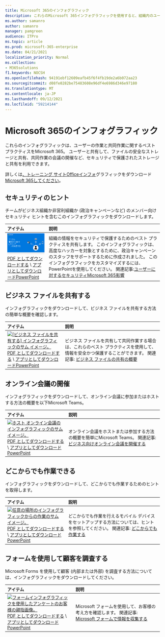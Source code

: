 ```yaml
---
title: Microsoft 365のインフォグラフィック
description: これらのMicrosoft 365インフォグラフィックを使用すると、組織内のユーザーが組織で作業するためのベスト プラクティスを理解Microsoft 365。
ms.author: samanro
author: samanro
manager: pamgreen
audience: ITPro
ms.topic: article
ms.prod: microsoft-365-enterprise
ms.date: 04/21/2021
localization_priority: Normal
ms.collection:
- M365solutions
f1.keywords: NOCSH
ms.openlocfilehash: 94191ebf12609eafb45f6f4fb19de2a6b072aa23
ms.sourcegitcommit: d08fe0282be75483608e96df4e6986d346e97180
ms.translationtype: MT
ms.contentlocale: ja-JP
ms.lasthandoff: 09/12/2021
ms.locfileid: "59214144"
---
```

# <a name="microsoft-365-infographics-for-your-users"></a>Microsoft 365のインフォグラフィック

これらのインフォグラフィックは、ユーザーの作業と共同作業に関するベスト プラクティスをMicrosoft 365。 ユーザーと共有して、ファイルの安全なストレージと共有、共同作業の会議の開催など、セキュリティで保護されたストレージと共有を利用できます。

詳しくは[、トレーニング サイトOfficeインフォ](https://support.microsoft.com/office/great-ways-to-work-with-office-6fe70269-b9a4-4ef0-a96e-7a5858b3bd5a)グラフィックをダウンロード[Microsoft 365してください](https://support.microsoft.com/training)。

<a name="securitytips"></a>
## <a name="security-tips"></a>セキュリティのヒント

チームがビジネス組織か非営利組織か (政治キャンペーンなど) のメンバー向けセキュリティ ヒントを含むこのインフォグラフィックをダウンロードします。

| アイテム | 説明 |
|:-----|:-----|
|[![キャンペーン情報グラフィックの保護に役立ちます。](../media/M365-Campaigns-WhatCanUsersDoToSecure-358x201.png)](../campaigns/downloads/M365CampaignsWhatCanUsersDoToSecure.pdf) <br/> [PDF としてダウンロードする](../campaigns/downloads/M365CampaignsWhatCanUsersDoToSecure.pdf)  \ [アプリとしてダウンロードPowerPoint](../campaigns/downloads/M365CampaignsWhatCanUsersDoToSecure.pptx)| 組織の情報をセキュリティで保護するためのベスト プラクティスを共有します。 このインフォグラフィックは、高度なハッカーを対象とするために、政治キャンペーンのスタッフをサポートするために作成されました。 このインフォグラフィックをカスタマイズするには、PowerPointを使用してください。 関連記事:[ユーザーに対するセキュリティMicrosoft 365影響](../campaigns/m365-campaigns-users.md)|

<a name="sharefiles"></a>
## <a name="share-your-business-files"></a>ビジネス ファイルを共有する

インフォグラフィックをダウンロードして、ビジネス ファイルを共有する方法の簡単な概要を確認します。
  
| アイテム | 説明 |
|:-----|:-----|
|[![[ビジネス ファイルを共有する] インフォグラフィックのサム イメージ。](../media/solutions-architecture-center/m365-smbscenarios-shareyourfiles-square.png)](https://go.microsoft.com/fwlink/?linkid=2079435) <br/> [PDF としてダウンロードする](https://go.microsoft.com/fwlink/?linkid=2079435)  \ [アプリとしてダウンロードPowerPoint](https://go.microsoft.com/fwlink/?linkid=2079438) | ビジネス ファイルを共有して共同作業する場合は、これらのベスト プラクティスを使用して、情報を安全かつ保護することができます。 関連記事: [ビジネス ファイルの共有の概要](../business-video/overview-file-sharing.md)|

<a name="onlinemeeting"></a>
## <a name="host-online-meetings"></a>オンライン会議の開催

インフォグラフィックをダウンロードして、オンライン会議に参加またはホストする方法の概要を以下Microsoft Teams。

| アイテム | 説明 |
|:-----|:-----|
|[![ホスト オンライン会議のインフォグラフィックのサム イメージ。](../media/solutions-architecture-center/m365-smbscenarios-hostteammeetings-square.png)](https://go.microsoft.com/fwlink/?linkid=2078712) <br/> [PDF としてダウンロードする](https://go.microsoft.com/fwlink/?linkid=2078712)  \ [アプリとしてダウンロードPowerPoint](https://go.microsoft.com/fwlink/?linkid=2079515) | オンライン会議をホストまたは参加する方法の概要を簡単にMicrosoft Teams。 関連記事: [ビジネス向けオンライン会議を開催する](../business-video/overview-online-meetings.md)|

<a name="workfromanywhere"></a>
## <a name="work-from-anywhere"></a>どこからでも作業できる

インフォグラフィックをダウンロードして、どこからでも作業するためのヒントを取得します。

| アイテム | 説明 |
|:-----|:-----|
|[![任意の場所のインフォグラフィックからの作業のサム イメージ。](../media/solutions-architecture-center/m365-smbscenarios-workfromanywhere-square.png)](https://go.microsoft.com/fwlink/?linkid=2079451) <br/> [PDF としてダウンロードする](https://go.microsoft.com/fwlink/?linkid=2079451)  \ [アプリとしてダウンロードPowerPoint](https://go.microsoft.com/fwlink/?linkid=2079455) | どこからでも作業を行えるモバイル デバイスをセットアップする方法については、ヒントを参照してください。 関連記事: [どこからでも作業する](../business-video/work-from-anywhere.md)|

<a name="surveywithforms"></a>
## <a name="survey-customers-with-forms"></a>フォームを使用して顧客を調査する

Microsoft Forms を使用して顧客 (内部または外部) を調査する方法については、インフォグラフィックをダウンロードしてください。

| アイテム | 説明 |
|:-----|:-----|
|[![フォームインフォグラフィックを使用したアンケートのお客様の親指画像。](../media/solutions-architecture-center/m365-smbscenarios-surveywithforms-square.png)](https://go.microsoft.com/fwlink/?linkid=2079526) <br/> [PDF としてダウンロードする](https://go.microsoft.com/fwlink/?linkid=2079526)  \ [アプリとしてダウンロードPowerPoint](https://go.microsoft.com/fwlink/?linkid=2079446) | Microsoft フォームを使用して、お客様の考え方を確認します。 関連記事: [Microsoft フォームで情報を収集する](https://support.microsoft.com/topic/collect-information-with-microsoft-forms-a55d6e0d-04f6-45b8-b05f-b141b8ecb4d5)|
